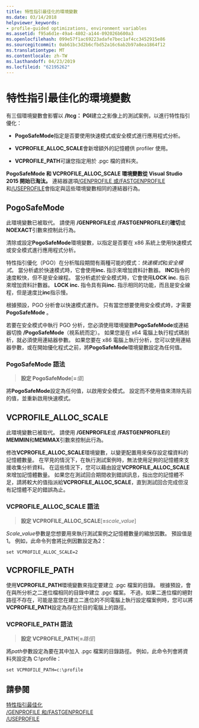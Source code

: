 ```yaml
---
title: 特性指引最佳化的環境變數
ms.date: 03/14/2018
helpviewer_keywords:
- profile-guided optimizations, environment variables
ms.assetid: f95a6d1e-49a4-4802-a144-092026b600a3
ms.openlocfilehash: 099e57f1ac69223adafe7bec1af4cc3452915e86
ms.sourcegitcommit: 0ab61bc3d2b6cfbd52a16c6ab2b97a8ea1864f12
ms.translationtype: MT
ms.contentlocale: zh-TW
ms.lasthandoff: 04/23/2019
ms.locfileid: "62195262"
---
```

# <a name="environment-variables-for-profile-guided-optimizations"></a>特性指引最佳化的環境變數

有三個環境變數會影響以 **/ltcg： PGI**建立之影像上的測試案例，以進行特性指引優化：

- **PogoSafeMode**指定是否要使用快速模式或安全模式進行應用程式分析。

- **VCPROFILE_ALLOC_SCALE**會新增額外的記憶體供 profiler 使用。

- **VCPROFILE_PATH**可讓您指定用於 .pgc 檔的資料夾。

**PogoSafeMode 和 VCPROFILE_ALLOC_SCALE 環境變數從 Visual Studio 2015 開始已淘汰。** 連結器選項[/GENPROFILE 或/FASTGENPROFILE](reference/genprofile-fastgenprofile-generate-profiling-instrumented-build.md)和[/USEPROFILE](reference/useprofile.md)會指定與這些環境變數相同的連結器行為。

## <a name="pogosafemode"></a>PogoSafeMode

此環境變數已被取代。 請使用 **/GENPROFILE**或 **/FASTGENPROFILE**的**確切**或**NOEXACT**引數來控制此行為。

清除或設定**PogoSafeMode**環境變數，以指定是否要在 x86 系統上使用快速模式或安全模式進行應用程式分析。

特性指引優化（PGO）在分析階段期間有兩種可能的模式：*快速模式*和*安全模式*。 當分析處於快速模式時，它會使用**inc.** 指示來增加資料計數器。 **INC**指令的速度較快，但不是安全線程。 當分析處於安全模式時，它會使用**LOCK inc.** 指示來增加資料計數器。 **LOCK inc.** 指令具有與**inc.** 指示相同的功能，而且是安全線程，但是速度比**inc**指示慢。

根據預設，PGO 分析會以快速模式運作。 只有當您想要使用安全模式時，才需要**PogoSafeMode** 。

若要在安全模式中執行 PGO 分析，您必須使用環境變數**PogoSafeMode**或連結器切換 **/PogoSafeMode**（視系統而定）。 如果您是在 x64 電腦上執行程式碼剖析，就必須使用連結器參數。 如果您要在 x86 電腦上執行分析，您可以使用連結器參數，或在開始優化程式之前，將**PogoSafeMode**環境變數設定為任何值。

### <a name="pogosafemode-syntax"></a>PogoSafeMode 語法

> **設定 PogoSafeMode**[**=**_值_]

將**PogoSafeMode**設定為任何值，以啟用安全模式。 設定而不使用值來清除先前的值，並重新啟用快速模式。

## <a name="vcprofile_alloc_scale"></a>VCPROFILE_ALLOC_SCALE

此環境變數已被取代。 請使用 **/GENPROFILE**或 **/FASTGENPROFILE**的**MEMMIN**和**MEMMAX**引數來控制此行為。

修改**VCPROFILE_ALLOC_SCALE**環境變數，以變更配置用來保存設定檔資料的記憶體數量。 在罕見的情況下，在執行測試案例時，無法使用足夠的記憶體來支援收集分析資料。 在這些情況下，您可以藉由設定**VCPROFILE_ALLOC_SCALE**來增加記憶體數量。 如果您在測試回合期間收到錯誤訊息，指出您的記憶體不足，請將較大的值指派給**VCPROFILE_ALLOC_SCALE**，直到測試回合完成但沒有記憶體不足的錯誤為止。

### <a name="vcprofile_alloc_scale-syntax"></a>VCPROFILE_ALLOC_SCALE 語法

> **設定 VCPROFILE_ALLOC_SCALE**[__=__*scale_value*]

*Scale_value*參數是您想要用來執行測試案例之記憶體數量的縮放因數。  預設值是 1。 例如，此命令列會將比例因數設定為2：

`set VCPROFILE_ALLOC_SCALE=2`

## <a name="vcprofile_path"></a>VCPROFILE_PATH

使用**VCPROFILE_PATH**環境變數來指定要建立 .pgc 檔案的目錄。 根據預設，會在與所分析之二進位檔相同的目錄中建立 .pgc 檔案。 不過，如果二進位檔的絕對路徑不存在，可能是當您在建立二進位的不同電腦上執行設定檔案例時，您可以將**VCPROFILE_PATH**設定為存在於目的電腦上的路徑。

### <a name="vcprofile_path-syntax"></a>VCPROFILE_PATH 語法

> **設定 VCPROFILE_PATH**[**=**_路徑_]

將*path*參數設定為要在其中加入 .pgc 檔案的目錄路徑。 例如，此命令列會將資料夾設定為 C:\profile：

`set VCPROFILE_PATH=c:\profile`

## <a name="see-also"></a>請參閱

[特性指引最佳化](profile-guided-optimizations.md)<br/>
[/GENPROFILE 和/FASTGENPROFILE](reference/genprofile-fastgenprofile-generate-profiling-instrumented-build.md)<br/>
[/USEPROFILE](reference/useprofile.md)<br/>
